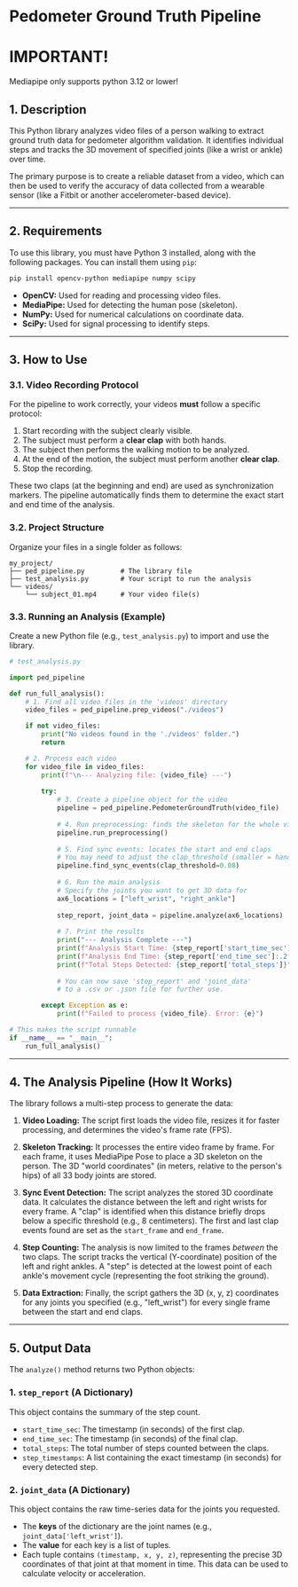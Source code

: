# Pedometer Ground Truth Pipeline

# IMPORTANT!
Mediapipe only supports python 3.12 or lower!

## 1\. Description

This Python library analyzes video files of a person walking to extract ground truth data for pedometer algorithm validation. It identifies individual steps and tracks the 3D movement of specified joints (like a wrist or ankle) over time.

The primary purpose is to create a reliable dataset from a video, which can then be used to verify the accuracy of data collected from a wearable sensor (like a Fitbit or another accelerometer-based device).

-----

## 2\. Requirements

To use this library, you must have Python 3 installed, along with the following packages. You can install them using `pip`:

```bash
pip install opencv-python mediapipe numpy scipy
```

  * **OpenCV:** Used for reading and processing video files.
  * **MediaPipe:** Used for detecting the human pose (skeleton).
  * **NumPy:** Used for numerical calculations on coordinate data.
  * **SciPy:** Used for signal processing to identify steps.

-----

## 3\. How to Use

### 3.1. Video Recording Protocol

For the pipeline to work correctly, your videos **must** follow a specific protocol:

1.  Start recording with the subject clearly visible.
2.  The subject must perform a **clear clap** with both hands.
3.  The subject then performs the walking motion to be analyzed.
4.  At the end of the motion, the subject must perform another **clear clap**.
5.  Stop the recording.

These two claps (at the beginning and end) are used as synchronization markers. The pipeline automatically finds them to determine the exact start and end time of the analysis.

### 3.2. Project Structure

Organize your files in a single folder as follows:

```
my_project/
├── ped_pipeline.py         # The library file
├── test_analysis.py        # Your script to run the analysis
└── videos/
    └── subject_01.mp4      # Your video file(s)
```

### 3.3. Running an Analysis (Example)

Create a new Python file (e.g., `test_analysis.py`) to import and use the library.

```python
# test_analysis.py

import ped_pipeline

def run_full_analysis():
    # 1. Find all video files in the 'videos' directory
    video_files = ped_pipeline.prep_videos("./videos")

    if not video_files:
        print("No videos found in the './videos' folder.")
        return

    # 2. Process each video
    for video_file in video_files:
        print(f"\n--- Analyzing file: {video_file} ---")
        
        try:
            # 3. Create a pipeline object for the video
            pipeline = ped_pipeline.PedometerGroundTruth(video_file)
            
            # 4. Run preprocessing: finds the skeleton for the whole video
            pipeline.run_preprocessing()
            
            # 5. Find sync events: locates the start and end claps
            # You may need to adjust the clap_threshold (smaller = hands closer)
            pipeline.find_sync_events(clap_threshold=0.08)
            
            # 6. Run the main analysis
            # Specify the joints you want to get 3D data for
            ax6_locations = ["left_wrist", "right_ankle"]
            
            step_report, joint_data = pipeline.analyze(ax6_locations)
            
            # 7. Print the results
            print("--- Analysis Complete ---")
            print(f"Analysis Start Time: {step_report['start_time_sec']:.2f}s")
            print(f"Analysis End Time: {step_report['end_time_sec']:.2f}s")
            print(f"Total Steps Detected: {step_report['total_steps']}")
            
            # You can now save 'step_report' and 'joint_data'
            # to a .csv or .json file for further use.

        except Exception as e:
            print(f"Failed to process {video_file}. Error: {e}")

# This makes the script runnable
if __name__ == "__main__":
    run_full_analysis()
```

-----

## 4\. The Analysis Pipeline (How It Works)

The library follows a multi-step process to generate the data:

1.  **Video Loading:** The script first loads the video file, resizes it for faster processing, and determines the video's frame rate (FPS).

2.  **Skeleton Tracking:** It processes the entire video frame by frame. For each frame, it uses MediaPipe Pose to place a 3D skeleton on the person. The 3D "world coordinates" (in meters, relative to the person's hips) of all 33 body joints are stored.

3.  **Sync Event Detection:** The script analyzes the stored 3D coordinate data. It calculates the distance between the left and right wrists for every frame. A "clap" is identified when this distance briefly drops below a specific threshold (e.g., 8 centimeters). The first and last clap events found are set as the `start_frame` and `end_frame`.

4.  **Step Counting:** The analysis is now limited to the frames *between* the two claps. The script tracks the vertical (Y-coordinate) position of the left and right ankles. A "step" is detected at the lowest point of each ankle's movement cycle (representing the foot striking the ground).

5.  **Data Extraction:** Finally, the script gathers the 3D (x, y, z) coordinates for any joints you specified (e.g., "left\_wrist") for every single frame between the start and end claps.

-----

## 5\. Output Data

The `analyze()` method returns two Python objects:

### 1\. `step_report` (A Dictionary)

This object contains the summary of the step count.

  * `start_time_sec`: The timestamp (in seconds) of the first clap.
  * `end_time_sec`: The timestamp (in seconds) of the final clap.
  * `total_steps`: The total number of steps counted between the claps.
  * `step_timestamps`: A list containing the exact timestamp (in seconds) for every detected step.

### 2\. `joint_data` (A Dictionary)

This object contains the raw time-series data for the joints you requested.

  * The **keys** of the dictionary are the joint names (e.g., `joint_data['left_wrist']`).
  * The **value** for each key is a list of tuples.
  * Each tuple contains `(timestamp, x, y, z)`, representing the precise 3D coordinates of that joint at that moment in time. This data can be used to calculate velocity or acceleration.